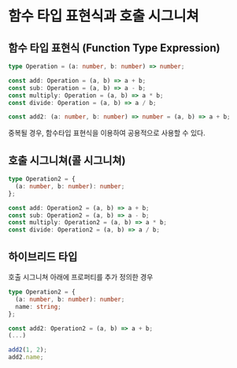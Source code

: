 # 함수 타입 표현식과 호출 시그니쳐

## 함수 타입 표현식 (Function Type Expression)

```typescript
type Operation = (a: number, b: number) => number;

const add: Operation = (a, b) => a + b;
const sub: Operation = (a, b) => a - b;
const multiply: Operation = (a, b) => a * b;
const divide: Operation = (a, b) => a / b;

const add2: (a: number, b: number) => number = (a, b) => a + b;
```

중복될 경우, 함수타입 표현식을 이용하여 공용적으로 사용할 수 있다.

## 호출 시그니쳐(콜 시그니쳐)

```typescript
type Operation2 = {
  (a: number, b: number): number;
};

const add: Operation2 = (a, b) => a + b;
const sub: Operation2 = (a, b) => a - b;
const multiply: Operation2 = (a, b) => a * b;
const divide: Operation2 = (a, b) => a / b;
```

## 하이브리드 타입

호출 시그니쳐 아래에 프로퍼티를 추가 정의한 경우

```typescript
type Operation2 = {
  (a: number, b: number): number;
  name: string;
};

const add2: Operation2 = (a, b) => a + b;
(...)

add2(1, 2);
add2.name;
```
